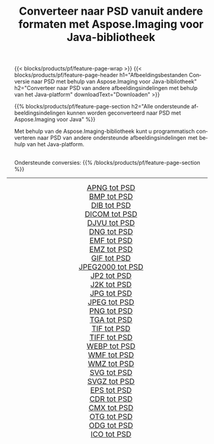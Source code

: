 ﻿---
title: Converteer naar PSD vanuit andere formaten met Aspose.Imaging voor Java-bibliotheek 
weight: 3920
url: /nl/java/conversion/to/psd/ 
lang: nl
langdirlevel: 2
locales: zh-hans,ja,it,ru,de,es,fr,nl,id,lt,pl,pt,vi,tr,ko,zh-hant,ar,hi,th,sv,cs,uk,he
description: Met Aspose.Imaging kunt u met Java converteren naar PSD vanuit andere formaten
---

{{< blocks/products/pf/feature-page-wrap >}}
{{< blocks/products/pf/feature-page-header h1="Afbeeldingsbestanden Conversie naar PSD met behulp van Aspose.Imaging voor Java-bibliotheek" h2="Converteer naar PSD van andere afbeeldingsindelingen met behulp van het Java-platform" downloadText="Downloaden" >}}


{{% blocks/products/pf/feature-page-section  h2="Alle ondersteunde afbeeldingsindelingen kunnen worden geconverteerd naar PSD met Aspose.Imaging voor Java" %}}
<p align=justify>Met behulp van de Aspose.Imaging-bibliotheek kunt u programmatisch converteren naar PSD van andere ondersteunde afbeeldingsindelingen met behulp van het Java-platform.</p>
<br/>
Ondersteunde conversies:
{{% /blocks/products/pf/feature-page-section %}}
<div class="container-fluid productfamilypage bg-gray">
    <div class="convertypes bg-gray agp-content section">
        <div class="container">
		<hr style="margin-left:-20px;"/>
		<div class="row other-converters" style="gap: 10px;font-size: 19px;text-align:center;">
		    <div class='col-md-2 other-converter remove-lp remove-rp'><a href="/imaging/nl/java/conversion/apng-to-psd/" style="padding:15px;">APNG tot PSD</a></div>
<div class='col-md-2 other-converter remove-lp remove-rp'><a href="/imaging/nl/java/conversion/bmp-to-psd/" style="padding:15px;">BMP tot PSD</a></div>
<div class='col-md-2 other-converter remove-lp remove-rp'><a href="/imaging/nl/java/conversion/dib-to-psd/" style="padding:15px;">DIB tot PSD</a></div>
<div class='col-md-2 other-converter remove-lp remove-rp'><a href="/imaging/nl/java/conversion/dicom-to-psd/" style="padding:15px;">DICOM tot PSD</a></div>
<div class='col-md-2 other-converter remove-lp remove-rp'><a href="/imaging/nl/java/conversion/djvu-to-psd/" style="padding:15px;">DJVU tot PSD</a></div>
<div class='col-md-2 other-converter remove-lp remove-rp'><a href="/imaging/nl/java/conversion/dng-to-psd/" style="padding:15px;">DNG tot PSD</a></div>
<div class='col-md-2 other-converter remove-lp remove-rp'><a href="/imaging/nl/java/conversion/emf-to-psd/" style="padding:15px;">EMF tot PSD</a></div>
<div class='col-md-2 other-converter remove-lp remove-rp'><a href="/imaging/nl/java/conversion/emz-to-psd/" style="padding:15px;">EMZ tot PSD</a></div>
<div class='col-md-2 other-converter remove-lp remove-rp'><a href="/imaging/nl/java/conversion/gif-to-psd/" style="padding:15px;">GIF tot PSD</a></div>
<div class='col-md-2 other-converter remove-lp remove-rp'><a href="/imaging/nl/java/conversion/jpeg2000-to-psd/" style="padding:15px;">JPEG2000 tot PSD</a></div>
<div class='col-md-2 other-converter remove-lp remove-rp'><a href="/imaging/nl/java/conversion/jp2-to-psd/" style="padding:15px;">JP2 tot PSD</a></div>
<div class='col-md-2 other-converter remove-lp remove-rp'><a href="/imaging/nl/java/conversion/j2k-to-psd/" style="padding:15px;">J2K tot PSD</a></div>
<div class='col-md-2 other-converter remove-lp remove-rp'><a href="/imaging/nl/java/conversion/jpg-to-psd/" style="padding:15px;">JPG tot PSD</a></div>
<div class='col-md-2 other-converter remove-lp remove-rp'><a href="/imaging/nl/java/conversion/jpeg-to-psd/" style="padding:15px;">JPEG tot PSD</a></div>
<div class='col-md-2 other-converter remove-lp remove-rp'><a href="/imaging/nl/java/conversion/png-to-psd/" style="padding:15px;">PNG tot PSD</a></div>
<div class='col-md-2 other-converter remove-lp remove-rp'><a href="/imaging/nl/java/conversion/tga-to-psd/" style="padding:15px;">TGA tot PSD</a></div>
<div class='col-md-2 other-converter remove-lp remove-rp'><a href="/imaging/nl/java/conversion/tif-to-psd/" style="padding:15px;">TIF tot PSD</a></div>
<div class='col-md-2 other-converter remove-lp remove-rp'><a href="/imaging/nl/java/conversion/tiff-to-psd/" style="padding:15px;">TIFF tot PSD</a></div>
<div class='col-md-2 other-converter remove-lp remove-rp'><a href="/imaging/nl/java/conversion/webp-to-psd/" style="padding:15px;">WEBP tot PSD</a></div>
<div class='col-md-2 other-converter remove-lp remove-rp'><a href="/imaging/nl/java/conversion/wmf-to-psd/" style="padding:15px;">WMF tot PSD</a></div>
<div class='col-md-2 other-converter remove-lp remove-rp'><a href="/imaging/nl/java/conversion/wmz-to-psd/" style="padding:15px;">WMZ tot PSD</a></div>
<div class='col-md-2 other-converter remove-lp remove-rp'><a href="/imaging/nl/java/conversion/svg-to-psd/" style="padding:15px;">SVG tot PSD</a></div>
<div class='col-md-2 other-converter remove-lp remove-rp'><a href="/imaging/nl/java/conversion/svgz-to-psd/" style="padding:15px;">SVGZ tot PSD</a></div>
<div class='col-md-2 other-converter remove-lp remove-rp'><a href="/imaging/nl/java/conversion/eps-to-psd/" style="padding:15px;">EPS tot PSD</a></div>
<div class='col-md-2 other-converter remove-lp remove-rp'><a href="/imaging/nl/java/conversion/cdr-to-psd/" style="padding:15px;">CDR tot PSD</a></div>
<div class='col-md-2 other-converter remove-lp remove-rp'><a href="/imaging/nl/java/conversion/cmx-to-psd/" style="padding:15px;">CMX tot PSD</a></div>
<div class='col-md-2 other-converter remove-lp remove-rp'><a href="/imaging/nl/java/conversion/otg-to-psd/" style="padding:15px;">OTG tot PSD</a></div>
<div class='col-md-2 other-converter remove-lp remove-rp'><a href="/imaging/nl/java/conversion/odg-to-psd/" style="padding:15px;">ODG tot PSD</a></div>
<div class='col-md-2 other-converter remove-lp remove-rp'><a href="/imaging/nl/java/conversion/ico-to-psd/" style="padding:15px;">ICO tot PSD</a></div>
                </div>
        </div>
    </div>
</div>
<br/>

